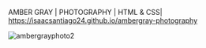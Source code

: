 AMBER GRAY | PHOTOGRAPHY | HTML & CSS|
https://isaacsantiago24.github.io/ambergray-photography

![ambergrayphoto2](https://user-images.githubusercontent.com/62231878/102256536-5d9ac880-3ec0-11eb-8f22-d23ab16c7faf.gif)
